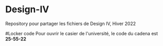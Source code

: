 # Design-IV
Repository pour partager les fichiers de Design IV, Hiver 2022

#Locker code
Pour ouvrir le casier de l'université, le code du cadena est **25-55-22**

